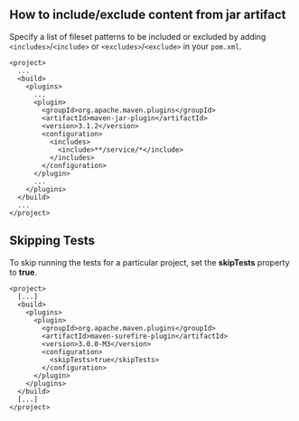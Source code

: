 ## How to include/exclude content from jar artifact

Specify a list of fileset patterns to be included or excluded by adding `<includes>`/`<include>` or `<excludes>`/`<exclude>` in your `pom.xml`.

```xml-dtd
<project>
  ...
  <build>
    <plugins>
      ...
      <plugin>
        <groupId>org.apache.maven.plugins</groupId>
        <artifactId>maven-jar-plugin</artifactId>
        <version>3.1.2</version>
        <configuration>
          <includes>
            <include>**/service/*</include>
          </includes>
        </configuration>
      </plugin>
      ...
    </plugins>
  </build>
  ...
</project>
```

## Skipping Tests

To skip running the tests for a particular project, set the **skipTests** property to **true**.

```xml-dtd
<project>
  [...]
  <build>
    <plugins>
      <plugin>
        <groupId>org.apache.maven.plugins</groupId>
        <artifactId>maven-surefire-plugin</artifactId>
        <version>3.0.0-M3</version>
        <configuration>
          <skipTests>true</skipTests>
        </configuration>
      </plugin>
    </plugins>
  </build>
  [...]
</project>
```
